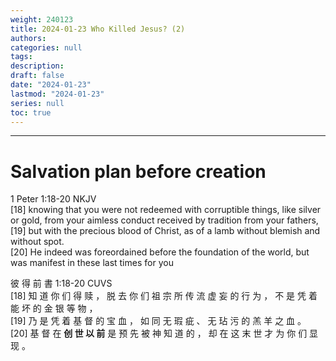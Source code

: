 ```yaml
---
weight: 240123
title: 2024-01-23 Who Killed Jesus? (2)
authors:
categories: null
tags:
description: 
draft: false
date: "2024-01-23"
lastmod: "2024-01-23"
series: null
toc: true
---
```


<!--more-->
---

# Salvation plan before creation
1 Peter 1:18-20 NKJV  
[18] knowing that you were not redeemed with corruptible things, like silver or gold, from your aimless conduct received by tradition from your fathers,   
[19] but with the precious blood of Christ, as of a lamb without blemish and without spot.   
[20] He indeed was foreordained before the foundation of the world, but was manifest in these last times for you  

彼 得 前 書 1:18-20 CUVS  
[18] 知 道 你 们 得 赎 ， 脱 去 你 们 祖 宗 所 传 流 虚 妄 的 行 为 ， 不 是 凭 着 能 坏 的 金 银 等 物 ，   
[19] 乃 是 凭 着 基 督 的 宝 血 ， 如 同 无 瑕 疵 、 无 玷 污 的 羔 羊 之 血 。   
[20] 基 督 在 <b>创 世 以 前</b> 是 预 先 被 神 知 道 的 ， 却 在 这 末 世 才 为 你 们 显 现 。



